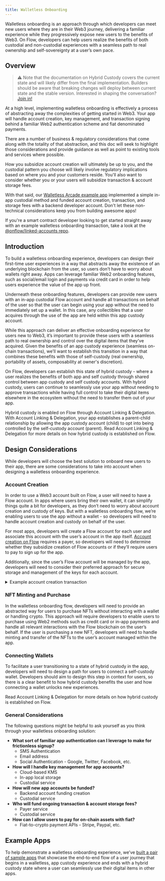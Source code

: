 ```yaml
---
title: Walletless Onboarding
---
```


Walletless onboarding is an approach through which developers can meet new users where they are in their Web3 journey, delivering a familiar experience while they progressively expose new users to the benefits of Web3. On Flow, developers can help users realize the benefits of both custodial and non-custodial experiences with a seamless path to real ownership and self-sovereignty at a user’s own pace.

## Overview

> :warning: Note that the documentation on Hybrid Custody covers the current state and will likely differ from the final implementation. Builders should be aware that breaking changes will deploy between current state and the stable version. Interested in shaping the conversation? [Join in!](https://github.com/onflow/flips/pull/72)

At a high level, implementing walletless onboarding is effectively a process of abstracting away the complexities of getting started in Web3. Your app will handle account creation, key management, and transaction signing behind a familiar Web2 authentication scheme and fiat denominated payments.

There are a number of business & regulatory considerations that come along with the totality of that abstraction, and this doc will seek to highlight those considerations and provide guidance as well as point to existing tools and services where possible.

How you subsidize account creation will ultimately be up to you, and the custodial pattern you choose will likely involve regulatory implications based on where you and your customers reside. You'll also want to consider whether you or your users will subsidize transaction & account storage fees.

With that said, our [Walletless Arcade example app](https://github.com/onflow/walletless-arcade-example) implemented a simple in-app custodial method and funded account creation, transaction, and storage fees with a backend developer account. Don't let these non-technical considerations keep you from building awesome apps!

If you're a smart contract developer looking to get started straight away with an example walletless onboarding transaction, take a look at the [@onflow/linked-accounts repo](https://github.com/onflow/linked-accounts).

## Introduction

To build a walletless onboarding experience, developers can design their first-time user experiences in a way that abstracts away the existence of an underlying blockchain from the user, so users don’t have to worry about wallets right away. Apps can leverage familiar Web2 onboarding features, such as social/email login and payments via credit card in order to help users experience the value of the app up front.

Underneath these onboarding features, developers can provide new users with an in-app custodial Flow account and handle all transactions on behalf of the user so that the user can begin using your app without the need to immediately set up a wallet. In this case, any collectibles that a user acquires through the use of the app are held within this app custody account.

While this approach can deliver an effective onboarding experience for users new to Web3, it’s important to provide these users with a seamless path to real ownership and control over the digital items that they’ve acquired. Given the benefits of an app custody experience (seamless on-chain transactions), we’ll want to establish this transition in a way that combines these benefits with those of self-custody (real ownership, portability of assets, composability at owner's discretion).

On Flow, developers can establish this state of hybrid custody - where a user realizes the benefits of both app and self custody through shared control between app custody and self custody accounts. With hybrid custody, users can continue to seamlessly use your app without needing to approve transactions while having full control to take their digital items elsewhere in the ecosystem without the need to transfer them out of your app.

Hybrid custody is enabled on Flow through Account Linking & Delegation. With Account Linking & Delegation, your app establishes a parent-child relationship by allowing the app custody account (child) to opt into being controlled by the self-custody account (parent). Read Account Linking & Delegation for more details on how hybrid custody is established on Flow.

## Design Considerations

While developers will choose the best solution to onboard new users to their app, there are some considerations to take into account when designing a walletless onboarding experience.

### **Account Creation**

In order to use a Web3 account built on Flow, a user will need to have a Flow account. In apps where users bring their own wallet, it can simplify things quite a bit for developers, as they don’t need to worry about account creation and custody of keys. But with a walletless onboarding flow, we’re enabling users to use the app without a wallet - so developers will need to handle account creation and custody on behalf of the user.

For most apps, developers will create a Flow account for each user and associate this account with the user’s account in the app itself. [Account creation on Flow](../../../cadence/language/accounts.mdx#account-creation) requires a payer, so developers will need to determine whether they subsidize creation of Flow accounts or if they’ll require users to pay to sign up for the app.

Additionally, since the user’s Flow account will be managed by the app, developers will need to consider their preferred approach for secure storage and management of the keys for each account.

<details>
<summary>Example account creation transaction</summary>

```js
import FlowToken from "../../contracts/utility/FlowToken.cdc"
import FungibleToken from "../../contracts/utility/FungibleToken.cdc"

/// This transaction creates an account, funding creation via the signer and
/// adding the provided public key. You'll notice this transaction is pretty
/// much your standard account creation. The magic for you will be how you custody
/// the key for this account (locally, KMS, wallet service, etc.) in a manner that
/// allows your dapp to mediate on-chain interactions on behalf of your user.
/// **NOTE:** Custodial patterns have regulatory implications you'll want to consult a 
/// legal professional about.
///
/// In your dapp's walletless transaction, you'll likely also want to configure
/// the new account with resources & capabilities relevant for your use case after
/// account creation & optional funding.
///
/// For more examples like this, check out the @onflow/linked-accounts repo
/// https://github.com/onflow/linked-accounts
///
transaction(
    pubKey: String,
    initialFundingAmt: UFix64,
  ) {
	
	prepare(signer: AuthAccount) {

		/* --- Account Creation (your dApp may choose to separate creation depending on your custodial model) --- */
		//
		// Create the child account, funding via the signer
		let newAccount = AuthAccount(payer: signer)
		// Create a public key for the proxy account from string value in the provided arg
		// **NOTE:** You may want to specify a different signature algo for your use case
		let key = PublicKey(
			publicKey: pubKey.decodeHex(),
			signatureAlgorithm: SignatureAlgorithm.ECDSA_P256
		)
		// Add the key to the new account
		// **NOTE:** You may want to specify a different hash algo & weight best for your use case
		newAccount.keys.add(
			publicKey: key,
			hashAlgorithm: HashAlgorithm.SHA3_256,
			weight: 1000.0
		)

		/* --- (Optional) Additional Account Funding --- */
		//
		// Fund the new account if specified
		if initialFundingAmt > 0.0 {
			// Get a vault to fund the new account
			let fundingProvider = signer.borrow<&FlowToken.Vault{FungibleToken.Provider}>(
					from: /storage/flowTokenVault
				)!
			// Fund the new account with the initialFundingAmount specified
			newAccount.getCapability<&FlowToken.Vault{FungibleToken.Receiver}>(
				/public/flowTokenReceiver
			).borrow()!
			.deposit(
				from: <-fundingProvider.withdraw(
					amount: initialFundingAmt
				)
			)
		}

		/* --- Continue with use case specific setup --- */
		//
		// At this point, the newAccount can further be configured as suitable for
		// use in your dapp (e.g. Setup a Collection, Mint NFT, Configure Vault, etc.)
		// ...
	}
}
```
</details>

### **NFT Minting and Purchase**

In the walletless onboarding flow, developers will need to provide an abstracted way for users to purchase NFTs without interacting with a wallet or handling crypto. This approach will require developers to enable users to purchase using Web2 methods such as credit card or in-app payments and handle all relevant interactions with the Flow blockchain on the user’s behalf. If the user is purchasing a new NFT, developers will need to handle minting and transfer of the NFTs to the user’s account managed within the app.

### **Connecting Wallets**

To facilitate a user transitioning to a state of hybrid custody in the app, developers will need to design a path for users to connect a self-custody wallet. Developers should aim to design this step in context for users, so there is a clear benefit to how hybrid custody benefits the user and how connecting a wallet unlocks new experiences.

Read Account Linking & Delegation for more details on how hybrid custody is established on Flow.

### **General Considerations**

The following questions might be helpful to ask yourself as you think through your walletless onboarding solution:

- **What sort of familiar app authentication can I leverage to make for frictionless signup?**
    - SMS Authentication
    - Email address
    - Social Authentication - Google, Twitter, Facebook, etc.
- **How will I handle key management for app accounts?**
    - Cloud-based KMS
    - In-app local storage
    - Custodial service
- **How will new app accounts be funded?**
    - Backend account funding creation
    - Custodial service
- **Who will fund ongoing transaction & account storage fees?**
    - Payer service
    - Custodial service
- **How can I allow users to pay for on-chain assets with fiat?**
    - Fiat-to-crypto payment APIs - Stripe, Paypal, etc.

## Example Apps

To help demonstrate a walletless onboarding experience, we’ve [built a pair of sample apps](https://github.com/onflow/walletless-arcade-example) that showcase the end-to-end flow of a user journey that begins in a walletless, app custody experience and ends with a hybrid custody state where a user can seamlessly use their digital items in other apps.
